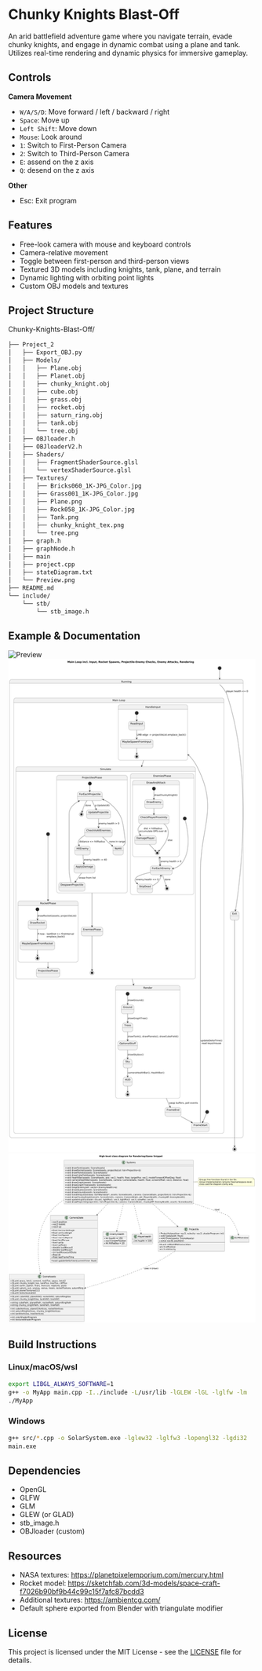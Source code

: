 # Chunky Knights Blast-Off

An arid battlefield adventure game where you navigate terrain, evade chunky knights, and engage in dynamic combat using a plane and tank. Utilizes real-time rendering and dynamic physics for immersive gameplay.

## Controls

**Camera Movement**

- `W/A/S/D`: Move forward / left / backward / right
- `Space`: Move up
- `Left Shift`: Move down
- `Mouse`: Look around
- `1`: Switch to First-Person Camera
- `2`: Switch to Third-Person Camera
- `E`: assend on the z axis
- `Q`: desend on the z axis

**Other**
- Esc: Exit program

## Features

- Free-look camera with mouse and keyboard controls
- Camera-relative movement
- Toggle between first-person and third-person views
- Textured 3D models including knights, tank, plane, and terrain
- Dynamic lighting with orbiting point lights
- Custom OBJ models and textures

## Project Structure

Chunky-Knights-Blast-Off/
```
├── Project_2
│   ├── Export_OBJ.py
│   ├── Models/
│   │   ├── Plane.obj
│   │   ├── Planet.obj
│   │   ├── chunky_knight.obj
│   │   ├── cube.obj
│   │   ├── grass.obj
│   │   ├── rocket.obj
│   │   ├── saturn_ring.obj
│   │   ├── tank.obj
│   │   └── tree.obj
│   ├── OBJloader.h
│   ├── OBJloaderV2.h
│   ├── Shaders/
│   │   ├── FragmentShaderSource.glsl
│   │   └── vertexShaderSource.glsl
│   ├── Textures/
│   │   ├── Bricks060_1K-JPG_Color.jpg
│   │   ├── Grass001_1K-JPG_Color.jpg
│   │   ├── Plane.png
│   │   ├── Rock058_1K-JPG_Color.jpg
│   │   ├── Tank.png
│   │   ├── chunky_knight_tex.png
│   │   └── tree.png
│   ├── graph.h
│   ├── graphNode.h
│   ├── main
│   ├── project.cpp
│   ├── stateDiagram.txt
│   └── Preview.png
├── README.md
└── include/
    └── stb/
        └── stb_image.h
```

## Example & Documentation

![Preview](Video_preview.gif)
![State Diagram](StateDiagram.png)
![UML Diagram](UML.png)



## Build Instructions

### Linux/macOS/wsl               

```bash
export LIBGL_ALWAYS_SOFTWARE=1
g++ -o MyApp main.cpp -I../include -L/usr/lib -lGLEW -lGL -lglfw -lm
./MyApp
```

### Windows

```bash
g++ src/*.cpp -o SolarSystem.exe -lglew32 -lglfw3 -lopengl32 -lgdi32
main.exe
```


## Dependencies

- OpenGL
- GLFW
- GLM
- GLEW (or GLAD)
- stb_image.h
- OBJloader (custom)

## Resources

- NASA textures: https://planetpixelemporium.com/mercury.html
- Rocket model: https://sketchfab.com/3d-models/space-craft-f7026b90bf9b44c99c15f7afc87bcdd3
- Additional textures: https://ambientcg.com/
- Default sphere exported from Blender with triangulate modifier

## License

This project is licensed under the MIT License - see the [LICENSE](LICENSE) file for details.
